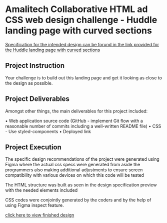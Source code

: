 # Amalitech Collaborative HTML ad CSS web design challenge - Huddle landing page with curved sections


[Specification for the intended design can be forund in the link provided for the Huddle landing page with curved sections](./Resources/design/desktop-preview.jpg)

## Project Instruction

Your challenge is to build out this landing page and get it looking as close to the design as possible. 


## Project Deliverables

Amongst other things, the main deliverables for this project included: 

• Web application source code (GitHub - implement Git flow with a reasonable number of commits including a well-written README file)
• CSS - Use styled-components
• Deployed link

## Project Execution
The specific design recommendations of the project were generated using Figma where the actual css specs were generated from aside the programmers also making additional adjustments to ensure screen compatibility with various devices on which this code will be tested

The HTML structure was built as seen in the design specification preview with the needed elements included

CSS codes were conjointly generated by the coders and by the help of using Figma inspect feature.

[click here to view finished design](https://dwemohkessehemmanuel.github.io/Huddle-Landing-Site/index.html)

